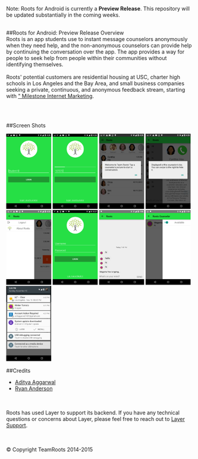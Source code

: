 




Note: Roots for Android is currently a **Preview Release**. This repository will be updated substantially in the coming weeks.
<br> <br>

##<a name="overview"></a>Roots for Android: Preview Release Overview
<br>
Roots is an app students use to instant message counselors anonymously when they need help, and the non-anonymous counselors can provide help by continuing the conversation over the app. The app provides a way for people to seek help from people within their communities without identifying themselves. <br> <br>
Roots' potential customers are residential housing at USC, charter high schools in Los Angeles and the Bay Area, and small business companies seeking a private, continuous, and anonymous feedback stream, starting with <a href="http://www.milestoneinternet.com/">" Milestone Internet Marketing</a>.

<br><br>

##<a name="credits"></a>Screen Shots
<br>
<div style="display:inline">
<img style="width:24%" src="assets/screenshot.png"></img>
<img style="width:24%" src="assets/screenshot1.png"></img>
<img style="width:24%" src="assets/screenshot2.png"></img>
<img  style="width:24%" src="assets/screenshot3.png"></img>
<img style="width:24%" src="assets/screenshot4.png"></img>
<img style="width:24%" src="assets/screenshot5.png"></img>
<img style="width:24%" src="assets/screenshot6.png"></img>
<img style="width:24%" src="assets/screenshot7.png"></img>
<img style="width:24%" src="assets/screenshot8.png"></img>
</div>


##<a name="credits"></a>Credits

* [Aditya Aggarwal](https://github.com/AdityaAgg)
* [Ryan Anderson](https://github.com/rkanderson)

<br><br>
Roots has used Layer to support its backend. If you have any technical questions or concerns about Layer, please feel free to reach out to [Layer Support](mailto:support@layer.com).

<br>
<br>
© Copyright TeamRoots 2014-2015